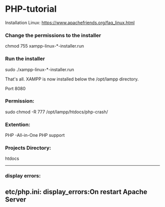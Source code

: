 # PHP-tutorial

Installation Linux:
https://www.apachefriends.org/faq_linux.html

### Change the permissions to the installer
chmod 755 xampp-linux-*-installer.run
### Run the installer
sudo ./xampp-linux-*-installer.run

That's all. XAMPP is now installed below the /opt/lampp directory.

Port 8080

### Permission:

sudo chmod -R 777 /opt/lampp/htdocs/php-crash/

### Extention:

PHP -All-in-One PHP support 

### Projects Directory: 

htdocs

--------------------------------------------------------------------

### display errors:
etc/php.ini: display_errors:On
restart Apache Server
--------------------------------------------------------------------

